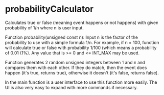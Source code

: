 # probabilityCalculator
Calculates true or false (meaning event happens or not happens) with given probability of 1/n where n is user input.

Function probability(unsigned const n):
  Input n is the factor of the probability to use with a simple formula 1/n. For example, if n = 100, function will calculate
  true or false with probability 1/100 (which means a probability of 0.01 (1%). Any value that is >= 0 and <= INT_MAX may be used.
  
  Function generates 2 random unsigned integers between 1 and n and compares them with each other. If they do match, then the event
  does happen (it's true, returns true), otherwise it doesn't (it's false, returns false).
  
In the main function is a user interface to use this function more easily. The UI is also very easy to expand with more
commands if necessary.
